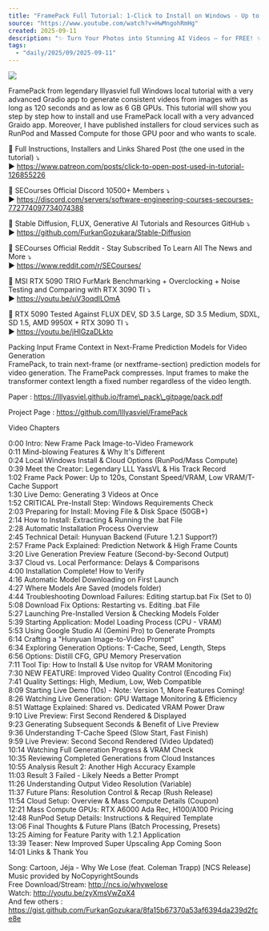 ```yaml
---
title: "FramePack Full Tutorial: 1-Click to Install on Windows - Up to 120 Second Image-to-Videos with 6GB"
source: "https://www.youtube.com/watch?v=HwMngohRmHg"
created: 2025-09-11
description: "✨ Turn Your Photos into Stunning AI Videos – for FREE! ✨In this video, we explore how FramePack-Studio, combined with Google Colab, creates jaw-dropping AI v..."
tags:
  - "daily/2025/09/2025-09-11"
---
```

![](https://www.youtube.com/watch?v=HwMngohRmHg)  

FramePack from legendary lllyasviel full Windows local tutorial with a very advanced Gradio app to generate consistent videos from images with as long as 120 seconds and as low as 6 GB GPUs. This tutorial will show you step by step how to install and use FramePack locall with a very advanced Graido app. Moreover, I have published installers for cloud services such as RunPod and Massed Compute for those GPU poor and who wants to scale.  
  
🔗 Full Instructions, Installers and Links Shared Post (the one used in the tutorial) ⤵️  
▶️ https://www.patreon.com/posts/click-to-open-post-used-in-tutorial-126855226  
  
🔗 SECourses Official Discord 10500+ Members ⤵️  
▶️ https://discord.com/servers/software-engineering-courses-secourses-772774097734074388  
  
🔗 Stable Diffusion, FLUX, Generative AI Tutorials and Resources GitHub ⤵️  
▶️ https://github.com/FurkanGozukara/Stable-Diffusion  
  
🔗 SECourses Official Reddit - Stay Subscribed To Learn All The News and More ⤵️  
▶️ https://www.reddit.com/r/SECourses/  
  
🔗 MSI RTX 5090 TRIO FurMark Benchmarking + Overclocking + Noise Testing and Comparing with RTX 3090 TI ⤵️  
▶️ https://youtu.be/uV3oqdILOmA  
  
🔗 RTX 5090 Tested Against FLUX DEV, SD 3.5 Large, SD 3.5 Medium, SDXL, SD 1.5, AMD 9950X + RTX 3090 TI ⤵️  
▶️ https://youtu.be/jHlGzaDLkto  
  
Packing Input Frame Context in Next-Frame Prediction Models for Video Generation  
FramePack, to train next-frame (or nextframe-section) prediction models for video generation. The FramePack compresses. Input frames to make the transformer context length a fixed number regardless of the video length.  
  
Paper : https://lllyasviel.github.io/frame\_pack\_gitpage/pack.pdf  
  
Project Page : https://github.com/lllyasviel/FramePack  
  
Video Chapters  
  
0:00 Intro: New Frame Pack Image-to-Video Framework  
0:11 Mind-blowing Features & Why It's Different  
0:24 Local Windows Install & Cloud Options (RunPod/Mass Compute)  
0:39 Meet the Creator: Legendary LLL YassVL & His Track Record  
1:02 Frame Pack Power: Up to 120s, Constant Speed/VRAM, Low VRAM/T-Cache Support  
1:30 Live Demo: Generating 3 Videos at Once  
1:52 CRITICAL Pre-Install Step: Windows Requirements Check  
2:03 Preparing for Install: Moving File & Disk Space (50GB+)  
2:14 How to Install: Extracting & Running the .bat File  
2:28 Automatic Installation Process Overview  
2:45 Technical Detail: Hunyuan Backend (Future 1.2.1 Support?)  
2:57 Frame Pack Explained: Prediction Network & High Frame Counts  
3:20 Live Generation Preview Feature (Second-by-Second Output)  
3:37 Cloud vs. Local Performance: Delays & Comparisons  
4:00 Installation Complete! How to Verify  
4:16 Automatic Model Downloading on First Launch  
4:27 Where Models Are Saved (models folder)  
4:44 Troubleshooting Download Failures: Editing startup.bat Fix (Set to 0)  
5:08 Download Fix Options: Restarting vs. Editing .bat File  
5:27 Launching Pre-Installed Version & Checking Models Folder  
5:39 Starting Application: Model Loading Process (CPU - VRAM)  
5:53 Using Google Studio AI (Gemini Pro) to Generate Prompts  
6:14 Crafting a "Hunyuan Image-to-Video Prompt"  
6:34 Exploring Generation Options: T-Cache, Seed, Length, Steps  
6:56 Options: Distill CFG, GPU Memory Preservation  
7:11 Tool Tip: How to Install & Use nvitop for VRAM Monitoring  
7:30 NEW FEATURE: Improved Video Quality Control (Encoding Fix)  
7:41 Quality Settings: High, Medium, Low, Web Compatible  
8:09 Starting Live Demo (10s) - Note: Version 1, More Features Coming!  
8:26 Watching Live Generation: GPU Wattage Monitoring & Efficiency  
8:51 Wattage Explained: Shared vs. Dedicated VRAM Power Draw  
9:10 Live Preview: First Second Rendered & Displayed  
9:23 Generating Subsequent Seconds & Benefit of Live Preview  
9:36 Understanding T-Cache Speed (Slow Start, Fast Finish)  
9:59 Live Preview: Second Second Rendered (Video Updated)  
10:14 Watching Full Generation Progress & VRAM Check  
10:35 Reviewing Completed Generations from Cloud Instances  
10:55 Analysis Result 2: Another High Accuracy Example  
11:03 Result 3 Failed - Likely Needs a Better Prompt  
11:26 Understanding Output Video Resolution (Variable)  
11:37 Future Plans: Resolution Control & Recap (Rush Release)  
11:54 Cloud Setup: Overview & Mass Compute Details (Coupon)  
12:21 Mass Compute GPUs: RTX A6000 Ada Rec, H100/A100 Pricing  
12:48 RunPod Setup Details: Instructions & Required Template  
13:06 Final Thoughts & Future Plans (Batch Processing, Presets)  
13:25 Aiming for Feature Parity with 1.2.1 Application  
13:39 Teaser: New Improved Super Upscaling App Coming Soon  
14:01 Links & Thank You  
  
Song: Cartoon, Jéja - Why We Lose (feat. Coleman Trapp) \[NCS Release\]  
Music provided by NoCopyrightSounds  
Free Download/Stream: http://ncs.io/whywelose  
Watch: http://youtu.be/zyXmsVwZqX4  
And few others : https://gist.github.com/FurkanGozukara/8fa15b67370a53af6394da239d2fce8e